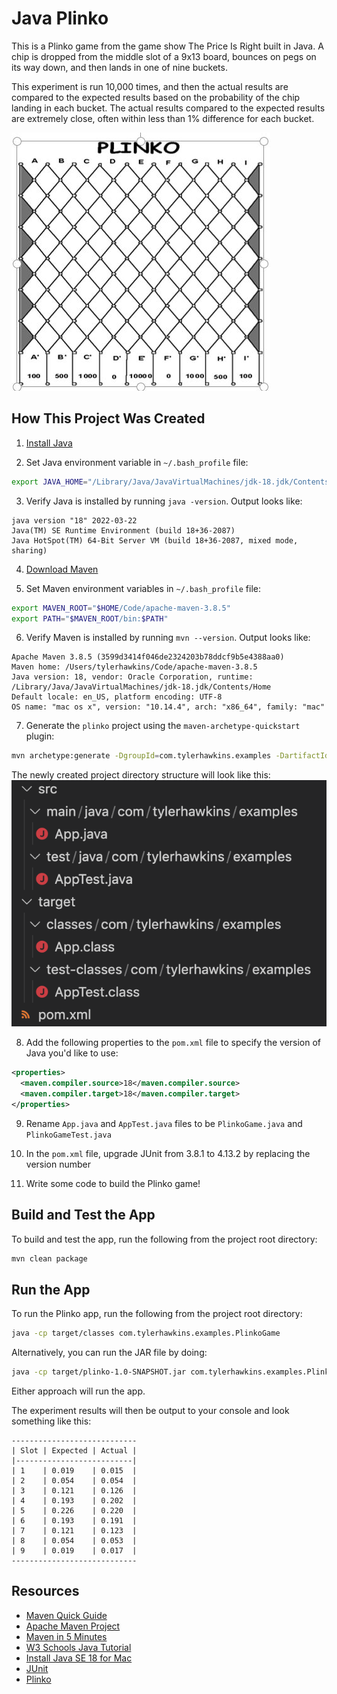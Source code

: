 # Java Plinko

This is a Plinko game from the game show The Price Is Right built in Java. A chip is dropped from the middle slot of a 9x13 board, bounces on pegs on its way down, and then lands in one of nine buckets.

This experiment is run 10,000 times, and then the actual results are compared to the expected results based on the probability of the chip landing in each bucket. The actual results compared to the expected results are extremely close, often within less than 1% difference for each bucket.

![Plinko Board](screenshots/00PlinkoBoard.jpeg)

## How This Project Was Created

1. [Install Java](https://www.oracle.com/java/technologies/downloads/#jdk18-mac)

2. Set Java environment variable in `~/.bash_profile` file:
```bash
export JAVA_HOME="/Library/Java/JavaVirtualMachines/jdk-18.jdk/Contents/Home"
```

3. Verify Java is installed by running `java -version`. Output looks like:
```
java version "18" 2022-03-22
Java(TM) SE Runtime Environment (build 18+36-2087)
Java HotSpot(TM) 64-Bit Server VM (build 18+36-2087, mixed mode, sharing)
```

4. [Download Maven](https://maven.apache.org/download.cgi)

5. Set Maven environment variables in `~/.bash_profile` file:
```bash
export MAVEN_ROOT="$HOME/Code/apache-maven-3.8.5"
export PATH="$MAVEN_ROOT/bin:$PATH"
```

6. Verify Maven is installed by running `mvn --version`. Output looks like:
```
Apache Maven 3.8.5 (3599d3414f046de2324203b78ddcf9b5e4388aa0)
Maven home: /Users/tylerhawkins/Code/apache-maven-3.8.5
Java version: 18, vendor: Oracle Corporation, runtime: /Library/Java/JavaVirtualMachines/jdk-18.jdk/Contents/Home
Default locale: en_US, platform encoding: UTF-8
OS name: "mac os x", version: "10.14.4", arch: "x86_64", family: "mac"
```

7. Generate the `plinko` project using the `maven-archetype-quickstart` plugin: 
```bash
mvn archetype:generate -DgroupId=com.tylerhawkins.examples -DartifactId=plinko -DarchetypeArtifactId=maven-archetype-quickstart -DinteractiveMode=false
```

The newly created project directory structure will look like this:
![New Maven Project Directory Structure](screenshots/01MavenArchetypeOutput.png)

8. Add the following properties to the `pom.xml` file to specify the version of Java you'd like to use:
```xml
<properties>
  <maven.compiler.source>18</maven.compiler.source>
  <maven.compiler.target>18</maven.compiler.target>
</properties>
```

9. Rename `App.java` and `AppTest.java` files to be `PlinkoGame.java` and `PlinkoGameTest.java`

10. In the `pom.xml` file, upgrade JUnit from 3.8.1 to 4.13.2 by replacing the version number

11. Write some code to build the Plinko game!

## Build and Test the App

To build and test the app, run the following from the project root directory:

```bash
mvn clean package
```

## Run the App

To run the Plinko app, run the following from the project root directory:

```bash
java -cp target/classes com.tylerhawkins.examples.PlinkoGame
```

Alternatively, you can run the JAR file by doing:

```bash
java -cp target/plinko-1.0-SNAPSHOT.jar com.tylerhawkins.examples.PlinkoGame
```

Either approach will run the app.

The experiment results will then be output to your console and look something like this:

```
----------------------------
| Slot | Expected | Actual |
|--------------------------|
| 1    | 0.019    | 0.015  |
| 2    | 0.054    | 0.054  |
| 3    | 0.121    | 0.126  |
| 4    | 0.193    | 0.202  |
| 5    | 0.226    | 0.220  |
| 6    | 0.193    | 0.191  |
| 7    | 0.121    | 0.123  |
| 8    | 0.054    | 0.053  |
| 9    | 0.019    | 0.017  |
----------------------------
```

## Resources

- [Maven Quick Guide](https://www.tutorialspoint.com/maven/maven_quick_guide.htm)
- [Apache Maven Project](https://maven.apache.org/what-is-maven.html)
- [Maven in 5 Minutes](https://maven.apache.org/guides/getting-started/maven-in-five-minutes.html)
- [W3 Schools Java Tutorial](https://www.w3schools.com/java/default.asp)
- [Install Java SE 18 for Mac](https://www.oracle.com/java/technologies/downloads/#jdk18-mac)
- [JUnit](https://junit.org/junit5/docs/current/user-guide/)
- [Plinko](https://pressbooks.howardcc.edu/jrip3/chapter/so-you-want-to-win-plinko/)
